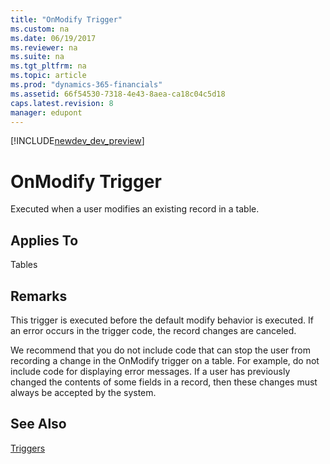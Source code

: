 ```yaml
---
title: "OnModify Trigger"
ms.custom: na
ms.date: 06/19/2017
ms.reviewer: na
ms.suite: na
ms.tgt_pltfrm: na
ms.topic: article
ms.prod: "dynamics-365-financials"
ms.assetid: 66f54530-7318-4e43-8aea-ca18c04c5d18
caps.latest.revision: 8
manager: edupont
---
```


[!INCLUDE[newdev_dev_preview](../includes/newdev_dev_preview.md)]

# OnModify Trigger
Executed when a user modifies an existing record in a table.  
  
## Applies To  
 Tables  
  
## Remarks  
 This trigger is executed before the default modify behavior is executed. If an error occurs in the trigger code, the record changes are canceled.  
  
 We recommend that you do not include code that can stop the user from recording a change in the OnModify trigger on a table. For example, do not include code for displaying error messages. If a user has previously changed the contents of some fields in a record, then these changes must always be accepted by the system.  
  
## See Also  
 [Triggers](devenv-triggers.md)